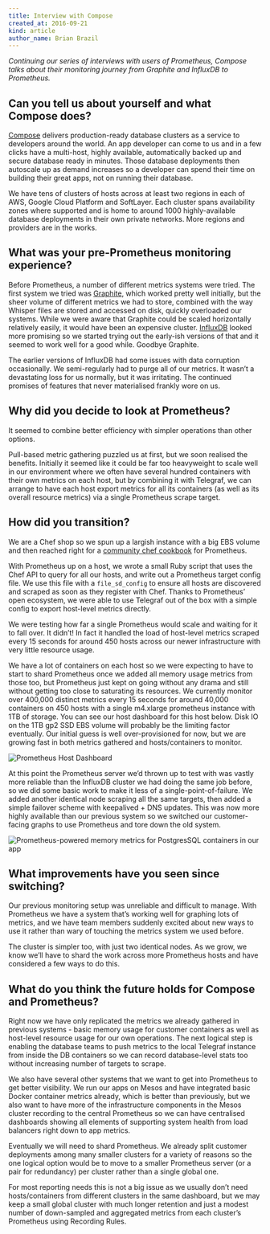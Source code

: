 ```yaml
---
title: Interview with Compose
created_at: 2016-09-21
kind: article
author_name: Brian Brazil
---
```


*Continuing our series of interviews with users of Prometheus, Compose talks
about their monitoring journey from Graphite and InfluxDB to Prometheus.*


## Can you tell us about yourself and what Compose does?

[Compose](https://www.compose.com/) delivers production-ready database clusters
as a service to developers around the world. An app developer can come to us
and in a few clicks have a multi-host, highly available, automatically backed
up and secure database ready in minutes. Those database deployments then
autoscale up as demand increases so a developer can spend their time on
building their great apps, not on running their database.

We have tens of clusters of hosts across at least two regions in each of AWS,
Google Cloud Platform and SoftLayer. Each cluster spans availability zones
where supported and is home to around 1000 highly-available database
deployments in their own private networks. More regions and providers are in
the works.


## What was your pre-Prometheus monitoring experience?

Before Prometheus, a number of different metrics systems were tried. The first
system we tried was [Graphite](https://graphiteapp.org/), which worked pretty
well initially, but the sheer volume of different metrics we had to store,
combined with the way Whisper files are stored and accessed on disk, quickly
overloaded our systems. While we were aware that Graphite could be scaled
horizontally relatively easily, it would have been an expensive cluster.
[InfluxDB](https://www.influxdata.com/) looked more promising so we started
trying out the early-ish versions of that and it seemed to work well for a good
while. Goodbye Graphite. 

The earlier versions of InfluxDB had some issues with data corruption
occasionally. We semi-regularly had to purge all of our metrics. It wasn’t a
devastating loss for us normally, but it was irritating. The continued promises
of features that never materialised frankly wore on us.


## Why did you decide to look at Prometheus?

It seemed to combine better efficiency with simpler operations than other
options.

Pull-based metric gathering puzzled us at first, but we soon realised the
benefits. Initially it seemed like it could be far too heavyweight to scale
well in our environment where we often have several hundred containers with
their own metrics on each host, but by combining it with Telegraf, we can
arrange to have each host export metrics for all its containers (as well as its
overall resource metrics) via a single Prometheus scrape target.


## How did you transition?

We are a Chef shop so we spun up a largish instance with a big EBS volume and
then reached right for a [community chef
cookbook](https://github.com/rayrod2030/chef-prometheus) for Prometheus.

With Prometheus up on a host, we wrote a small Ruby script that uses the Chef
API to query for all our hosts, and write out a Prometheus target config file.
We use this file with a `file_sd_config` to ensure all hosts are discovered and
scraped as soon as they register with Chef. Thanks to Prometheus’ open
ecosystem, we were able to use Telegraf out of the box with a simple config to
export host-level metrics directly.

We were testing how far a single Prometheus would scale and waiting for it to
fall over. It didn’t! In fact it handled the load of host-level metrics scraped
every 15 seconds for around 450 hosts across our newer infrastructure with very
little resource usage.

We have a lot of containers on each host so we were expecting to have to start
to shard Prometheus once we added all memory usage metrics from those too, but
Prometheus just kept on going without any drama and still without getting too
close to saturating its resources. We currently monitor over 400,000 distinct
metrics every 15 seconds for around 40,000 containers on 450 hosts with a
single m4.xlarge prometheus instance with 1TB of storage. You can see our host
dashboard for this host below. Disk IO on the 1TB gp2 SSD EBS volume will
probably be the limiting factor eventually. Our initial guess is well
over-provisioned for now, but we are growing fast in both metrics gathered and
hosts/containers to monitor.

![Prometheus Host Dashboard](/assets/blog/2016-09-21/compose-host-dashboard.png)

At this point the Prometheus server we’d thrown up to test with was vastly more
reliable than the InfluxDB cluster we had doing the same job before, so we did
some basic work to make it less of a single-point-of-failure. We added another
identical node scraping all the same targets, then added a simple failover
scheme with keepalived + DNS updates. This was now more highly available than
our previous system so we switched our customer-facing graphs to use Prometheus
and tore down the old system.


![Prometheus-powered memory metrics for PostgresSQL containers in our app](/assets/blog/2016-09-21/compose-memory-stats.png)

## What improvements have you seen since switching?

Our previous monitoring setup was unreliable and difficult to manage. With
Prometheus we have a system that’s working well for graphing lots of metrics,
and we have team members suddenly excited about new ways to use it rather than
wary of touching the metrics system we used before.

The cluster is simpler too, with just two identical nodes. As we grow, we know
we’ll have to shard the work across more Prometheus hosts and have considered a
few ways to do this.

## What do you think the future holds for Compose and Prometheus?

Right now we have only replicated the metrics we already gathered in previous
systems - basic memory usage for customer containers as well as host-level
resource usage for our own operations. The next logical step is enabling the
database teams to push metrics to the local Telegraf instance from inside the
DB containers so we can record database-level stats too without increasing
number of targets to scrape.

We also have several other systems that we want to get into Prometheus to get
better visibility. We run our apps on Mesos and have integrated basic Docker
container metrics already, which is better than previously, but we also want to
have more of the infrastructure components in the Mesos cluster recording to
the central Prometheus so we can have centralised dashboards showing all
elements of supporting system health from load balancers right down to app
metrics.

Eventually we will need to shard Prometheus. We already split customer
deployments among many smaller clusters for a variety of reasons so the one
logical option would be to move to a smaller Prometheus server (or a pair for
redundancy) per cluster rather than a single global one.

For most reporting needs this is not a big issue as we usually don’t need
hosts/containers from different clusters in the same dashboard, but we may keep
a small global cluster with much longer retention and just a modest number of
down-sampled and aggregated metrics from each cluster’s Prometheus using
Recording Rules.

